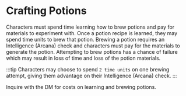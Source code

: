 # Crafting Potions

Characters must spend time learning how to brew potions and pay for materials to experiment with.
Once a potion recipe is learned, they may spend time units to brew that potion.
Brewing a potion requires an Intelligence (Arcana) check and characters must pay for the materials to generate the potion.
Attempting to brew potions has a chance of failure which may result in loss of time and loss of the potion materials.

:::tip
Characters may choose to spend `2 time units` on one brewing attempt, giving them advantage on their Intelligence (Arcana) check.
:::

Inquire with the DM for costs on learning and brewing potions.
